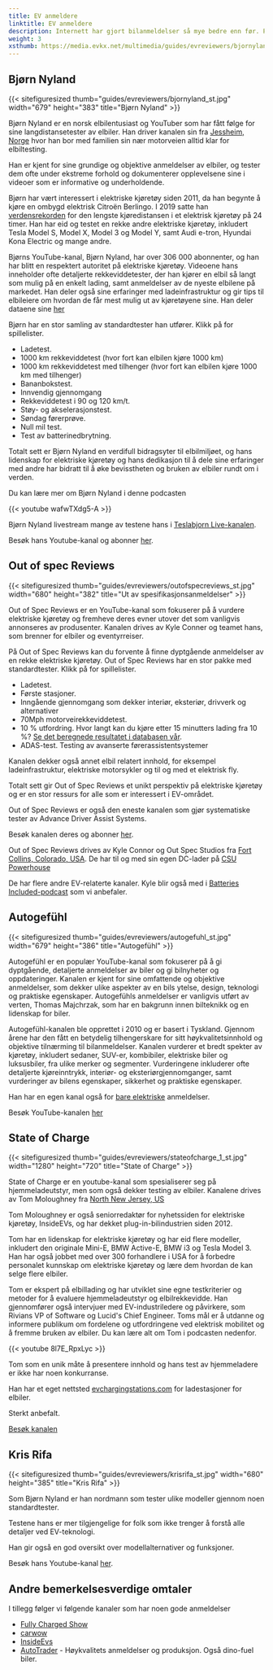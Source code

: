 ```yaml
---
title: EV anmeldere
linktitle: EV anmeldere
description: Internett har gjort bilanmeldelser så mye bedre enn før. På TV kan du få en 2-3 minutters anmeldelse av en bestemt modell i noen bilutstillinger, men med youtube og online anmeldelser kan du få timevis med materialer for hver EV-modell. EVKX.net har noen favorittanmeldere som gir deg de beste EV-anmeldelsene.
weight: 3
xsthumb: https://media.evkx.net/multimedia/guides/evreviewers/bjornyland_xst.jpg
---
```

<!-- markdownlint-disable MD033 -->
## Bjørn Nyland

{{< sitefiguresized thumb="guides/evreviewers/bjornyland_st.jpg" width="679" height="383" title="Bjørn Nyland" >}}

Bjørn Nyland er en norsk elbilentusiast og YouTuber som har fått følge for sine langdistansetester av elbiler. Han driver kanalen sin fra [Jessheim, Norge](https://www.google.com/maps/@60.1299626,11.1744069,783m/data=!3m1!1e3?entry=ttu)
hvor han bor med familien sin nær motorveien alltid klar for elbiltesting.

Han er kjent for sine grundige og objektive anmeldelser av elbiler, og tester dem ofte under ekstreme forhold og dokumenterer opplevelsene sine i videoer som er informative og underholdende.

Bjørn har vært interessert i elektriske kjøretøy siden 2011, da han begynte å kjøre en ombygd elektrisk Citroën Berlingo. I 2019 satte han [verdensrekorden](https://www.youtube.com/watch?v=R-2Yj-uVeB0) for den lengste kjøredistansen i et elektrisk kjøretøy på 24 timer. Han har eid og testet en rekke andre elektriske kjøretøy, inkludert Tesla Model S, Model X, Model 3 og Model Y, samt Audi e-tron, Hyundai Kona Electric og mange andre.

Bjørns YouTube-kanal, Bjørn Nyland, har over 306 000 abonnenter, og han har blitt en respektert autoritet på elektriske kjøretøy. Videoene hans inneholder ofte detaljerte rekkeviddetester, der han kjører en elbil så langt som mulig på en enkelt lading, samt anmeldelser av de nyeste elbilene på markedet. Han deler også sine erfaringer med ladeinfrastruktur og gir tips til elbileiere om hvordan de får mest mulig ut av kjøretøyene sine. Han deler dataene sine [her](https://drive.google.com/drive/folders/1HOwktdiZmm40atGPwymzrxErMi1ZrKPP)

Bjørn har en stor samling av standardtester han utfører. Klikk på <i class="bi-collection-play-fill text-black"></i> for spillelister.

- Ladetest. <a href="https://www.youtube.com/playlist?list=PLqKx2qnB8Xv4PSt0Sk_9tEkZ3fh6F7_qV" target="_blank"><i class="bi-collection-play-fill text-black"></i></a>
- 1000 km rekkeviddetest (hvor fort kan elbilen kjøre 1000 km) <a href="https://www.youtube.com/playlist?list=PLqKx2qnB8Xv7JYxuVkc5gSVJNWxaJmUNF" target="_blank"><i class="bi-collection-play-fill text-black"></i></a>
- 1000 km rekkeviddetest med tilhenger (hvor fort kan elbilen kjøre 1000 km med tilhenger)
- Bananbokstest. <a href="https://www.youtube.com/playlist?list=PLqKx2qnB8Xv4S_twAZeVNXQkWIC--PapZ" target="_blank"><i class="bi-collection-play-fill text-black"></i ></a>
- Innvendig gjennomgang
- Rekkeviddetest i 90 og 120 km/t. <a href="https://www.youtube.com/playlist?list=PLqKx2qnB8Xv6aKC29mT8aC3YI6izOTzpF" target="_blank"><i class="bi-collection-play-fill text-black"></i></a>
- Støy- og akselerasjonstest. <a href="https://www.youtube.com/playlist?list=PLqKx2qnB8Xv5AMA7O-5EE1tSB8AXrPx2e" target="_blank"><i class="bi-collection-play-fill text-black"></i> </a>
- Søndag førerprøve. <a href="https://www.youtube.com/playlist?list=PLqKx2qnB8Xv7QSOjrZHCBBei5_1EEPJKS" target="_blank"><i class="bi-collection-play-fill text-black"></i></a>
- Null mil test. <a href="https://www.youtube.com/playlist?list=PLqKx2qnB8Xv6ddxPVkiqQZMNyLtYjqQkq" target="_blank"><i class="bi-collection-play-fill text-black"></i></a>
- Test av batterinedbrytning. <a href="https://www.youtube.com/playlist?list=PLqKx2qnB8Xv4jDGrgoNliG_5PaxqT9a_P" taget="_blank"><i class="bi-collection-play-fill text-black"></i></a>

Totalt sett er Bjørn Nyland en verdifull bidragsyter til elbilmiljøet, og hans lidenskap for elektriske kjøretøy og hans dedikasjon til å dele sine erfaringer med andre har bidratt til å øke bevisstheten og bruken av elbiler rundt om i verden.

Du kan lære mer om Bjørn Nyland i denne podcasten

{{< youtube wafwTXdg5-A >}}

Bjørn Nyland livestream mange av testene hans i [Teslabjorn Live-kanalen](https://www.youtube.com/@TeslabjornLive24).

Besøk hans Youtube-kanal og abonner [her](https://www.youtube.com/@bjornnyland).

## Out of spec Reviews

{{< sitefiguresized thumb="guides/evreviewers/outofspecreviews_st.jpg" width="680" height="382" title="Ut av spesifikasjonsanmeldelser" >}}

Out of Spec Reviews er en YouTube-kanal som fokuserer på å vurdere elektriske kjøretøy og fremheve deres evner utover det som vanligvis annonseres av produsenter. Kanalen drives av Kyle Conner og teamet hans, som brenner for elbiler og eventyrreiser.

På Out of Spec Reviews kan du forvente å finne dyptgående anmeldelser av en rekke elektriske kjøretøy.
Out of Spec Reviews har en stor pakke med standardtester. Klikk på <i class="bi-collection-play-fill text-black"></i> for spillelister.

- Ladetest. <a href="https://www.youtube.com/playlist?list=PLVa4b_Vn4gbCM9DepIl6Ms1WENgEmki1b" target="_blank"><i class="bi-collection-play-fill text-black"></i></a>
- Første stasjoner. <a href="https://www.youtube.com/playlist?list=PLVa4b_Vn4gbBWaieOY6Z_zd37XlbHvsG6" target="_blank"><i class="bi-collection-play-fill text-black"></i></a>
- Inngående gjennomgang som dekker interiør, eksteriør, drivverk og alternativer <a href="https://www.youtube.com/playlist?list=PLVa4b_Vn4gbCcL-FHtFY9837w0Hw5mAiG" target="_blank"><i class="bi -collection-play-fill text-black"></i></a>
- 70Mph motorveirekkeviddetest. <a href="https://www.youtube.com/playlist?list=PLVa4b_Vn4gbC-i-UCr10bnI3zwbnAm7kU" target="_blank"><i class="bi-collection-play-fill text-black"></i></a>
- 10 % utfordring. <a href="https://www.youtube.com/playlist?list=PLVa4b_Vn4gbCaQZul0c2KxJnRaH8uxZ4I" target="_blank"><i class="bi-collection-play-fill text-black"></i></a> Hvor langt kan du kjøre etter 15 minutters lading fra 10 %? [Se det beregnede resultatet i databasen vår](/evsearch/?sortOrder=Kjøreavstand120kmhCharged10Percent15Min).
- ADAS-test. <a href="https://www.youtube.com/playlist?list=PLVa4b_Vn4gbBRwZoFf2rrenzUwsKU0jZk" target="_blank"><i class="bi-collection-play-fill text-black"></i></a> Testing av avanserte førerassistentsystemer

Kanalen dekker også annet elbil relatert innhold, for eksempel ladeinfrastruktur, elektriske motorsykler og til og med et elektrisk fly.

Totalt sett gir Out of Spec Reviews et unikt perspektiv på elektriske kjøretøy og er en stor ressurs for alle som er interessert i EV-området.

Out of Spec Reviews er også den eneste kanalen som gjør systematiske tester av Advance Driver Assist Systems.

Besøk kanalen deres og abonner [her](https://www.youtube.com/@OutofSpecReviews/videos).

Out of Spec Reviews drives av Kyle Connor og Out Spec Studios fra [Fort Collins, Colorado, USA](https://www.google.com/maps/place/40%C2%B033'27.0%22N+105%C2%B004'37.2%22W/@40.5331224,-105.1267027,13.25z/data=!4m4!3m3!8m2!3d40.5575024!4d-105.077008?entry=ttu).
De har til og med sin egen DC-lader på [CSU Powerhouse](https://www.google.com/maps/@40.5942626,-105.0753647,74m/data=!3m1!1e3?entry=ttu)

De har flere andre EV-relaterte kanaler. Kyle blir også med i [Batteries Included-podcast](https://www.youtube.com/channel/UC8t6qd-ss-pTvi0bqVzYGog) som vi anbefaler.

## Autogefühl

{{< sitefiguresized thumb="guides/evreviewers/autogefuhl_st.jpg" width="679" height="386" title="Autogefühl" >}}

Autogefühl er en populær YouTube-kanal som fokuserer på å gi dyptgående, detaljerte anmeldelser av biler og gi bilnyheter og oppdateringer. Kanalen er kjent for sine omfattende og objektive anmeldelser, som dekker ulike aspekter av en bils ytelse, design, teknologi og praktiske egenskaper. Autogefühls anmeldelser er vanligvis utført av verten, Thomas Majchrzak, som har en bakgrunn innen bilteknikk og en lidenskap for biler.

Autogefühl-kanalen ble opprettet i 2010 og er basert i Tyskland. Gjennom årene har den fått en betydelig tilhengerskare for sitt høykvalitetsinnhold og objektive tilnærming til bilanmeldelser. Kanalen vurderer et bredt spekter av kjøretøy, inkludert sedaner, SUV-er, kombibiler, elektriske biler og luksusbiler, fra ulike merker og segmenter. Vurderingene inkluderer ofte detaljerte kjøreinntrykk, interiør- og eksteriørgjennomganger, samt vurderinger av bilens egenskaper, sikkerhet og praktiske egenskaper.

Han har en egen kanal også for <a href="https://www.youtube.com/@only_ev" target="_blank">bare elektriske</a> anmeldelser.

Besøk YouTube-kanalen [her](https://www.youtube.com/@autogefuehl/videos)

## State of Charge

{{< sitefiguresized thumb="guides/evreviewers/stateofcharge_1_st.jpg" width="1280" height="720" title="State of Charge" >}}

State of Charge er en youtube-kanal som spesialiserer seg på hjemmeladeutstyr, men som også dekker testing av elbiler. Kanalene drives av Tom Moloughney fra [North New Jersey, US](https://www.google.com/maps/place/Charging+Ahead+EV+Consulting/@40.7611725,-74.6597525,369a,35y,226.84h,44.97t/data=!3m1!1e3!4m15!1m8!3m7!1s0x89c39997d947c5e1:0xb2471e2c8ef76477!2s34+E+Fox+Chase+Rd,+Chester+Township,+NJ+07930,+USA!3b1!8m2!3d40.7590041!4d-74.6637613!16s%2Fg%2F11g0272ps0!3m5!1s0x89c39997decaf7bd:0x4cd31596bd1311c6!8m2!3d40.7590285!4d-74.6637302!16s%2Fg%2F11c1p17kv3?entry=ttu)

Tom Moloughney er også seniorredaktør for nyhetssiden for elektriske kjøretøy, InsideEVs, og har dekket plug-in-bilindustrien siden 2012.

Tom har en lidenskap for elektriske kjøretøy og har eid flere modeller, inkludert den originale Mini-E, BMW Active-E, BMW i3 og Tesla Model 3. Han har også jobbet med over 300 forhandlere i USA for å forbedre personalet kunnskap om elektriske kjøretøy og lære dem hvordan de kan selge flere elbiler.

Tom er ekspert på elbillading og har utviklet sine egne testkriterier og metoder for å evaluere hjemmeladeutstyr og elbilrekkevidde. Han gjennomfører også intervjuer med EV-industriledere og påvirkere, som Rivians VP of Software og Lucid's Chief Engineer. Toms mål er å utdanne og informere publikum om fordelene og utfordringene ved elektrisk mobilitet og å fremme bruken av elbiler. Du kan lære alt om Tom i podcasten nedenfor.

{{< youtube 8l7E_RpxLyc >}}

Tom som en unik måte å presentere innhold og hans test av hjemmeladere er ikke har noen konkurranse.

Han har et eget nettsted [evchargingstations.com](https://evchargingstations.com/) for ladestasjoner for elbiler.

Sterkt anbefalt.

[Besøk kanalen](https://www.youtube.com/@StateOfChargeWithTomMoloughney)

## Kris Rifa

{{< sitefiguresized thumb="guides/evreviewers/krisrifa_st.jpg" width="680" height="385" title="Kris Rifa" >}}

Som Bjørn Nyland er han nordmann som tester ulike modeller gjennom noen standardtester.

Testene hans er mer tilgjengelige for folk som ikke trenger å forstå alle detaljer ved EV-teknologi.

Han gir også en god oversikt over modellalternativer og funksjoner.

Besøk hans Youtube-kanal [her](https://www.youtube.com/c/krisrifa).

## Andre bemerkelsesverdige omtaler

I tillegg følger vi følgende kanaler som har noen gode anmeldelser

- [Fully Charged Show](https://www.youtube.com/fullychargedshow)
- [carwow](https://www.youtube.com/@carwow)
- [InsideEvs](https://www.youtube.com/@InsideEVsUS)
- [AutoTrader](https://www.youtube.com/@AutoTraderTV) - Høykvalitets anmeldelser og produksjon. Også dino-fuel biler.